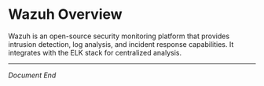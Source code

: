 # Wazuh Overview

Wazuh is an open-source security monitoring platform that provides intrusion detection, log analysis, and incident response capabilities. It integrates with the ELK stack for centralized analysis.

---

_Document End_
